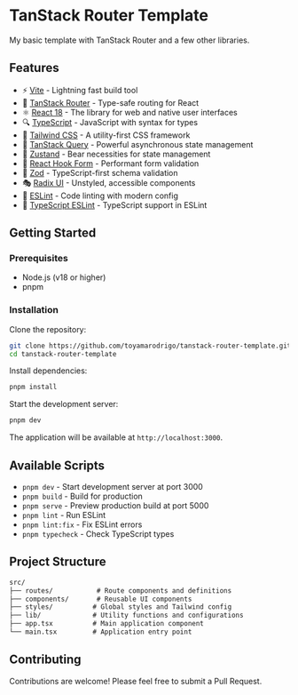# TanStack Router Template

My basic template with TanStack Router and a few other libraries.

## Features

- ⚡️ [Vite](https://vitejs.dev/) - Lightning fast build tool
- 🎯 [TanStack Router](https://tanstack.com/router) - Type-safe routing for React
- ⚛️ [React 18](https://react.dev/) - The library for web and native user interfaces
- 🔍 [TypeScript](https://www.typescriptlang.org/) - JavaScript with syntax for types
- 🎨 [Tailwind CSS](https://tailwindcss.com/) - A utility-first CSS framework
- 📡 [TanStack Query](https://tanstack.com/query) - Powerful asynchronous state management
- 🏪 [Zustand](https://zustand-demo.pmnd.rs/) - Bear necessities for state management
- 📝 [React Hook Form](https://react-hook-form.com/) - Performant form validation
- 🔐 [Zod](https://zod.dev/) - TypeScript-first schema validation
- 🎭 [Radix UI](https://www.radix-ui.com/) - Unstyled, accessible components
- 🎯 [ESLint](https://eslint.org/) - Code linting with modern config
- 🎯 [TypeScript ESLint](https://typescript-eslint.io/) - TypeScript support in ESLint

## Getting Started

### Prerequisites

- Node.js (v18 or higher)
- pnpm

### Installation

Clone the repository:

```bash
git clone https://github.com/toyamarodrigo/tanstack-router-template.git
cd tanstack-router-template
```

Install dependencies:

```bash
pnpm install
```

Start the development server:

```bash
pnpm dev
```

The application will be available at `http://localhost:3000`.

## Available Scripts

- `pnpm dev` - Start development server at port 3000
- `pnpm build` - Build for production
- `pnpm serve` - Preview production build at port 5000
- `pnpm lint` - Run ESLint
- `pnpm lint:fix` - Fix ESLint errors
- `pnpm typecheck` - Check TypeScript types

## Project Structure

```txt
src/
├── routes/           # Route components and definitions
├── components/       # Reusable UI components
├── styles/          # Global styles and Tailwind config
├── lib/             # Utility functions and configurations
├── app.tsx          # Main application component
└── main.tsx         # Application entry point
```

## Contributing

Contributions are welcome! Please feel free to submit a Pull Request.
